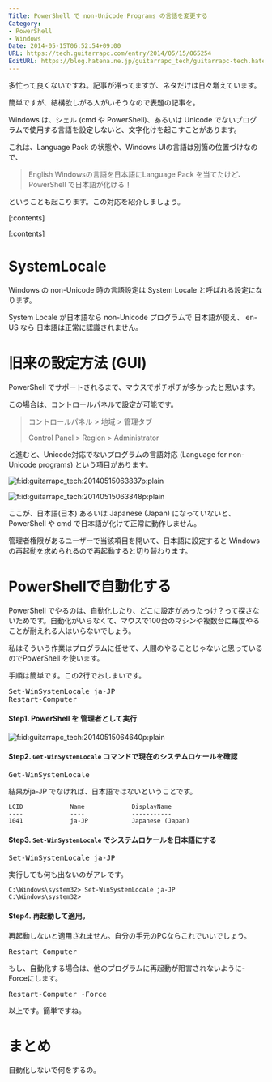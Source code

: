 ```yaml
---
Title: PowerShell で non-Unicode Programs の言語を変更する
Category:
- PowerShell
- Windows
Date: 2014-05-15T06:52:54+09:00
URL: https://tech.guitarrapc.com/entry/2014/05/15/065254
EditURL: https://blog.hatena.ne.jp/guitarrapc_tech/guitarrapc-tech.hatenablog.com/atom/entry/12921228815724178085
---
```


多忙って良くないですね。記事が滞ってますが、ネタだけは日々増えています。

簡単ですが、結構欲しがる人がいそうなので表題の記事を。

Windows は、シェル (cmd や PowerShell)、あるいは Unicode でないプログラムで使用する言語を設定しないと、文字化けを起こすことがあります。

これは、Language Pack の状態や、Windows UIの言語は別箇の位置づけなので、

> English Windowsの言語を日本語にLanguage Pack を当てたけど、PowerShell で日本語が化ける！

ということも起こります。この対応を紹介しましょう。

[:contents]

[:contents]

# SystemLocale

Windows の non-Unicode 時の言語設定は System Locale と呼ばれる設定になります。

System Locale が日本語なら non-Unicode プログラムで 日本語が使え、 en-US なら 日本語は正常に認識されません。

# 旧来の設定方法 (GUI)

PowerShell でサポートされるまで、マウスでポチポチが多かったと思います。

この場合は、コントロールパネルで設定が可能です。

> コントロールパネル > 地域 > 管理タブ
>
> Control Panel > Region > Administrator

と進むと、Unicode対応でないプログラムの言語対応 (Language for non-Unicode programs) という項目があります。

<p><span itemscope itemtype="https://schema.org/Photograph"><img src="https://cdn-ak.f.st-hatena.com/images/fotolife/g/guitarrapc_tech/20140515/20140515063837.png" alt="f:id:guitarrapc_tech:20140515063837p:plain" title="f:id:guitarrapc_tech:20140515063837p:plain" class="hatena-fotolife" itemprop="image"></span></p>

<p><span itemscope itemtype="https://schema.org/Photograph"><img src="https://cdn-ak.f.st-hatena.com/images/fotolife/g/guitarrapc_tech/20140515/20140515063848.png" alt="f:id:guitarrapc_tech:20140515063848p:plain" title="f:id:guitarrapc_tech:20140515063848p:plain" class="hatena-fotolife" itemprop="image"></span></p>

ここが、日本語(日本) あるいは Japanese (Japan) になっていないと、PowerShell や cmd で日本語が化けて正常に動作しません。

管理者権限があるユーザーで当該項目を開いて、日本語に設定すると Windowsの再起動を求められるので再起動すると切り替わります。

# PowerShellで自動化する

PowerShell でやるのは、自動化したり、どこに設定があったっけ？って探さないためです。自動化がいらなくて、マウスで100台のマシンや複数台に毎度やることが耐えれる人はいらないでしょう。

私はそういう作業はプログラムに任せて、人間のやることじゃないと思っているのでPowerShell を使います。

手順は簡単です。この2行でおしまいです。

<pre class="brush: powershell;">
Set-WinSystemLocale ja-JP
Restart-Computer
</pre>


#### Step1. PowerShell を 管理者として実行

<p><span itemscope itemtype="https://schema.org/Photograph"><img src="https://cdn-ak.f.st-hatena.com/images/fotolife/g/guitarrapc_tech/20140515/20140515064640.png" alt="f:id:guitarrapc_tech:20140515064640p:plain" title="f:id:guitarrapc_tech:20140515064640p:plain" class="hatena-fotolife" itemprop="image"></span></p>

#### Step2. ```Get-WinSystemLocale``` コマンドで現在のシステムロケールを確認

<pre class="brush: powershell;">
Get-WinSystemLocale
</pre>

結果がja-JP でなければ、日本語ではないということです。

```
LCID             Name             DisplayName
----             ----             -----------
1041             ja-JP            Japanese (Japan)
```

#### Step3. ```Set-WinSystemLocale``` でシステムロケールを日本語にする

<pre class="brush: powershell;">
Set-WinSystemLocale ja-JP
</pre>

実行しても何も出ないのがアレです。

```
C:\Windows\system32> Set-WinSystemLocale ja-JP
C:\Windows\system32>
```

#### Step4. 再起動して適用。

再起動しないと適用されません。自分の手元のPCならこれでいいでしょう。

<pre class="brush: powershell;">
Restart-Computer
</pre>


もし、自動化する場合は、他のプログラムに再起動が阻害されないように-Forceにします。

<pre class="brush: powershell;">
Restart-Computer -Force
</pre>

以上です。簡単ですね。

# まとめ

自動化しないで何をするの。
